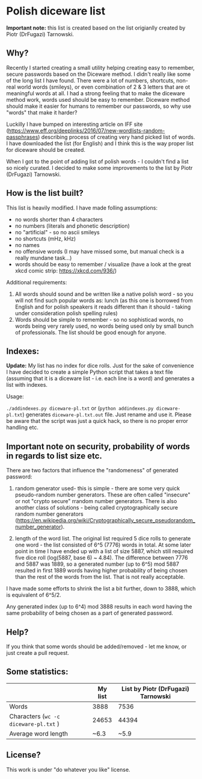 Polish diceware list
====================

**Important note:** this list is created based on the list origianlly created by Piotr (DrFugazi) Tarnowski.

Why?
----

Recently I started creating a small utility helping creating easy to remember, secure passwords based on the Diceware method. I didn't really like some of the long list I have found. There were a lot of numbers, shortcuts, non-real world words (smileys), or even combination of 2 & 3 letters that are ot meaningful words at all. I had a strong feeling that to make the diceware method work, words used should be easy to remember. Diceware method should make it easier for humans to remember our passwords, so why use "words" that make it harder?

Luckilly I have bumped on interesting article on IFF site (https://www.eff.org/deeplinks/2016/07/new-wordlists-random-passphrases) describing process of creating very hand picked list of words. I have downloaded the list (for English) and I think this is the way proper list for diceware should be created.

When I got to the point of adding list of polish words - I couldn't find a list so nicely curated. I decided to make some improvements to the list by Piotr (DrFugazi) Tarnowski.

How is the list built?
----------------------

This list is heavily modified. I have made folling assumptions:
- no words shorter than 4 characters
- no numbers (literals and phonetic description)
- no "artificial" - so no ascii smileys
- no shortcuts (mHz, kHz)
- no names
- no offensive words (I may have missed some, but manual check is a really mundane task...)
- words should be easy to remember / visualize (have a look at the great xkcd comic strip: https://xkcd.com/936/)

Additional requirements:
1. All words should sound and be written like a native polish word - so you will not find such popular words as: lunch (as this one is borrowed from English and for polish speakers it reads different than it should - taking under consideration polish spelling rules) 
2. Words should be simple to remember - so no sophisticad words, no words being very rarely used, no words being used only by small bunch of professionals. The list should be good enough for anyone. 

Indexes:
--------

**Update:** My list has no index for dice rolls. Just for the sake of convenience I have decided to create a simple Python script that takes a text file (assuming that it is a diceware list - i.e. each line is a word) and generates a list with indexes.

Usage:

`./addindexes.py diceware-pl.txt` or (`python addindexes.py diceware-pl.txt`) generates `diceware-pl.txt.out` file. Just rename and use it.
Please be aware that the script was just a quick hack, so there is no proper error handling etc.

Important note on security, probability of words in regards to list size etc.
-----------------------------------------------------------------------------

There are two factors that influence the "randomeness" of generated password:

1) random generator used- this is simple - there are some very quick pseudo-random number generators. These are often called "insecure" or not "crypto secure" rrandom number generators. There is also another class of solutions - being called cryptographically secure random number generators (https://en.wikipedia.org/wiki/Cryptographically_secure_pseudorandom_number_generator). 

2) length of the word list. The original list required 5 dice rolls to generate one word - the list consisted of 6^5 (7776) words in total. At some later point in time I have ended up with a list of size 5887, which still required five dice roll (log(5887, base 6) ~ 4.84). The difference between 7776 and 5887 was 1889, so a generated number (up to 6^5) mod 5887 resulted in first 1889 words having higher probability of being chosen than the rest of the words from the list. That is not really acceptable. 

I have made some efforts to shrink the list a bit further, down to 3888, which is equivalent of 6^5/2.  

Any generated index (up to 6^4) mod 3888 results in each word having the same probability of being chosen as a part of generated password.

Help?
-----

If you think that some words should be added/removed - let me know, or just create a pull request.


Some statistics:
----------------

| |My list | List by Piotr (DrFugazi) Tarnowski |
| --- | --- | --- |
| Words | 3888 | 7536 |
| Characters (`wc -c diceware-pl.txt` ) | 24653 | 44394 |
| Average word length | ~6.3 | ~5.9 |


License?
--------

This work is under "do whatever you like" license.

